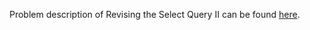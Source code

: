 Problem description of Revising the Select Query II can be found
[here](https://www.hackerrank.com/challenges/revising-the-select-query-2/problem).
